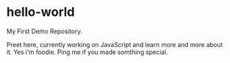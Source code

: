 # hello-world
My First Demo Repository.

Preet here, currently working on JavaScript and learn more and more about it. 
Yes i'm foodie. Ping me if you made somthing special.
